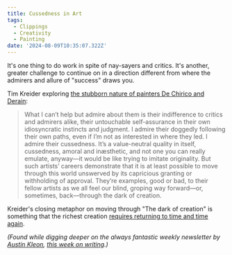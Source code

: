 ```yaml
---
title: Cussedness in Art
tags:
  - Clippings
  - Creativity
  - Painting
date: '2024-08-09T10:35:07.322Z'
---
```


It's one thing to do work in spite of nay-sayers and critics. It's another, greater challenge to continue on in a direction different from where the admirers and allure of "success" draws you.

Tim Kreider exploring [the stubborn nature of painters De Chirico and Derain](https://timkreider.substack.com/p/the-ones-who-turned-back?r=4fpd3&utm_medium=ios&triedRedirect=true):

> What I can’t help but admire about them is their indifference to critics and admirers alike, their untouchable self-assurance in their own idiosyncratic instincts and judgment. I admire their doggedly following their own paths, even if I’m not as interested in where they led. I admire their cussedness. It’s a value-neutral quality in itself, cussedness, amoral and inæsthetic, and not one you can really emulate, anyway—it would be like trying to imitate originality. But such artists’ careers demonstrate that it is at least possible to move through this world unswerved by its capricious granting or withholding of approval. They’re examples, good or bad, to their fellow artists as we all feel our blind, groping way forward—or, sometimes, back—through the dark of creation.

Kreider's closing metaphor on moving through "The dark of creation" is something that the richest creation [requires returning to time and time again](/darkcaverns).

_(Found while digging deeper on the always fantastic weekly newsletter by [Austin Kleon](https://austinkleon.com/), [this week on writing](https://austinkleon.substack.com/p/donkey-work).)_
